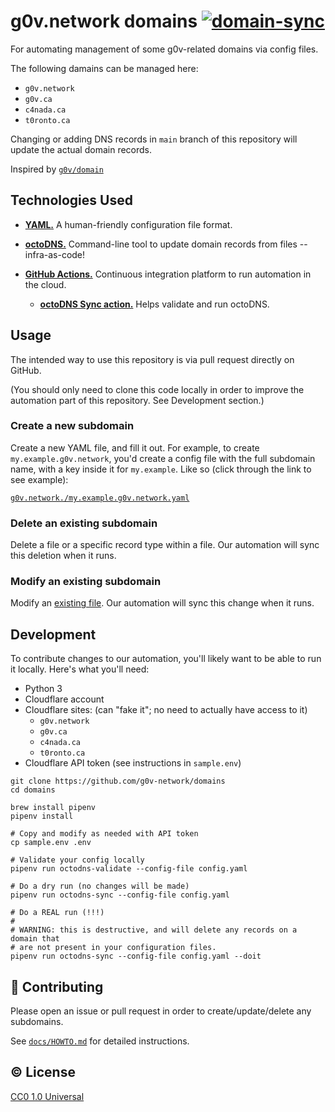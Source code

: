 # g0v.network domains [![domain-sync][badge]][workflows]

For automating management of some g0v-related domains via config files.

The following damains can be managed here:
- `g0v.network`
- `g0v.ca`
- `c4nada.ca`
- `t0ronto.ca`

Changing or adding DNS records in `main` branch of this repository will update
the actual domain records.

Inspired by [`g0v/domain`][g0v/domain]

   [g0v/domain]: https://github.com/g0v/domain

## Technologies Used

- [**YAML.**][yaml] A human-friendly configuration file format.
- [**octoDNS.**][octodns] Command-line tool to update domain records from files -- infra-as-code!
- [**GitHub Actions.**][gh-actions] Continuous integration platform to run automation in the cloud.
  - [**octoDNS Sync action.**][octosync] Helps validate and run octoDNS.

   [yaml]: https://docs.ansible.com/ansible/latest/reference_appendices/YAMLSyntax.html
   [octodns]: https://github.com/octodns/octodns
   [gh-actions]: https://github.com/features/actions
   [octosync]: https://github.com/solvaholic/octodns-sync

## Usage

The intended way to use this repository is via pull request directly on GitHub.

(You should only need to clone this code locally in order to improve the
automation part of this repository. See Development section.)

### Create a new subdomain

Create a new YAML file, and fill it out. For example, to create
`my.example.g0v.network`, you'd create a config file with the full subdomain
name, with a key inside it for `my.example`. Like so (click through the link to
see example):

[`g0v.network./my.example.g0v.network.yaml`][new-subdomain]

### Delete an existing subdomain

Delete a file or a specific record type within a file. Our automation will sync
this deletion when it runs.

### Modify an existing subdomain

Modify an [existing file][existing]. Our automation will sync this change when
it runs.

   [existing]: /g0v.network./g0v.network.yaml

## Development

To contribute changes to our automation, you'll likely want to be able to run it locally. Here's what you'll need:

- Python 3
- Cloudflare account
- Cloudflare sites: (can "fake it"; no need to actually have access to it)
  - `g0v.network`
  - `g0v.ca`
  - `c4nada.ca`
  - `t0ronto.ca`
- Cloudflare API token (see instructions in `sample.env`)

```
git clone https://github.com/g0v-network/domains
cd domains

brew install pipenv
pipenv install

# Copy and modify as needed with API token
cp sample.env .env

# Validate your config locally
pipenv run octodns-validate --config-file config.yaml

# Do a dry run (no changes will be made)
pipenv run octodns-sync --config-file config.yaml

# Do a REAL run (!!!)
#
# WARNING: this is destructive, and will delete any records on a domain that
# are not present in your configuration files.
pipenv run octodns-sync --config-file config.yaml --doit
```

## :muscle: Contributing

Please open an issue or pull request in order to create/update/delete any
subdomains.

See [`docs/HOWTO.md`](/docs/HOWTO.md) for detailed instructions.

## :copyright: License

[CC0 1.0 Universal](https://creativecommons.org/publicdomain/zero/1.0/)

<!-- Links -->

   <!-- Pre-filled file contents url encoded via tool. See: https://meyerweb.com/eric/tools/dencoder/ -->
   [new-subdomain]: https://github.com/g0v-network/domains/new/main?filename=g0v.network./my.example.g0v.network.yaml&value=my.example%3A%0A%20%20-%20type%3A%20A%0A%20%20%20%20values%3A%0A%20%20%20%20%20%20-%20123.45.67.89%0A%20%20%20%20metdata%3A%0A%20%20%20%20%20%20repository%3A%20https%3A%2F%2Fgithub.com%2Fg0v-network%2Ffoo%0A%20%20%20%20%20%20maintainer%3A%0A%20%20%20%20%20%20%20%20-%20some-github-user
   [badge]: https://github.com/g0v-network/domains/workflows/domain-sync/badge.svg?branch=main
   [workflows]: https://github.com/g0v-network/domains/actions?query=workflow:domain-sync
